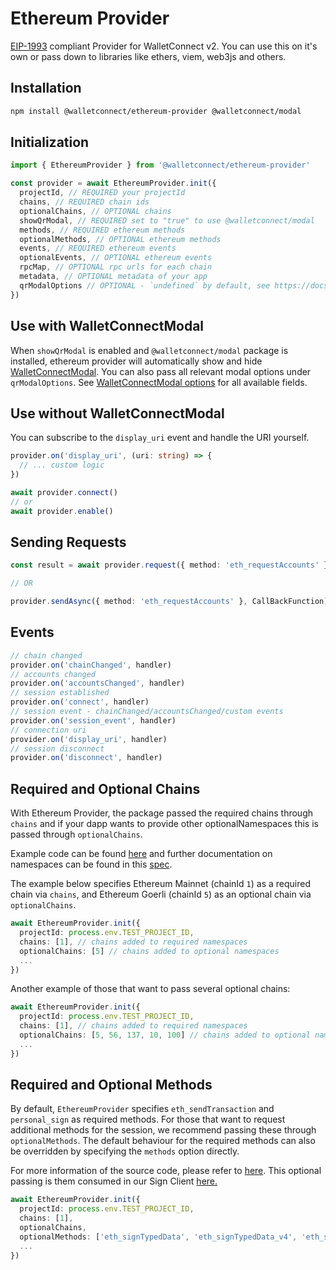 # Ethereum Provider

[EIP-1993](https://eips.ethereum.org/EIPS/eip-1193) compliant Provider for WalletConnect v2. You can use this on it's own or pass down to libraries like ethers, viem, web3js and others.

## Installation

```bash npm2yarn
npm install @walletconnect/ethereum-provider @walletconnect/modal
```

## Initialization

```typescript
import { EthereumProvider } from '@walletconnect/ethereum-provider'

const provider = await EthereumProvider.init({
  projectId, // REQUIRED your projectId
  chains, // REQUIRED chain ids
  optionalChains, // OPTIONAL chains
  showQrModal, // REQUIRED set to "true" to use @walletconnect/modal
  methods, // REQUIRED ethereum methods
  optionalMethods, // OPTIONAL ethereum methods
  events, // REQUIRED ethereum events
  optionalEvents, // OPTIONAL ethereum events
  rpcMap, // OPTIONAL rpc urls for each chain
  metadata, // OPTIONAL metadata of your app
  qrModalOptions // OPTIONAL - `undefined` by default, see https://docs.walletconnect.com/2.0/web3modal/options
})
```

## Use with WalletConnectModal

When `showQrModal` is enabled and `@walletconnect/modal` package is installed, ethereum provider will automatically show and hide [WalletConnectModal](../walletconnectmodal/about.mdx). You can also pass all relevant modal options under `qrModalOptions`. See [WalletConnectModal options](../walletconnectmodal/options.mdx) for all available fields.

## Use without WalletConnectModal

You can subscribe to the `display_uri` event and handle the URI yourself.

```ts
provider.on('display_uri', (uri: string) => {
  // ... custom logic
})

await provider.connect()
// or
await provider.enable()
```

## Sending Requests

```typescript
const result = await provider.request({ method: 'eth_requestAccounts' })

// OR

provider.sendAsync({ method: 'eth_requestAccounts' }, CallBackFunction)
```

## Events

```typescript
// chain changed
provider.on('chainChanged', handler)
// accounts changed
provider.on('accountsChanged', handler)
// session established
provider.on('connect', handler)
// session event - chainChanged/accountsChanged/custom events
provider.on('session_event', handler)
// connection uri
provider.on('display_uri', handler)
// session disconnect
provider.on('disconnect', handler)
```

## Required and Optional Chains

With Ethereum Provider, the package passed the required chains through `chains` and if your dapp wants to provide other optionalNamespaces this is passed through `optionalChains`.

Example code can be found [here](https://github.com/wagmi-dev/references/blob/main/packages/connectors/src/walletConnect.ts#L134) and further documentation on namespaces can be found in this [spec](https://docs.walletconnect.com/2.0/specs/clients/sign/namespaces).

The example below specifies Ethereum Mainnet (chainId `1`) as a required chain via `chains`, and Ethereum Goerli (chainId `5`) as an optional chain via `optionalChains`.

```typescript
await EthereumProvider.init({
  projectId: process.env.TEST_PROJECT_ID,
  chains: [1], // chains added to required namespaces
  optionalChains: [5] // chains added to optional namespaces
  ...
})
```

Another example of those that want to pass several optional chains:

```typescript
await EthereumProvider.init({
  projectId: process.env.TEST_PROJECT_ID,
  chains: [1], // chains added to required namespaces
  optionalChains: [5, 56, 137, 10, 100] // chains added to optional namespaces
  ...
})
```

## Required and Optional Methods

By default, `EthereumProvider` specifies `eth_sendTransaction` and `personal_sign` as required methods. For those that want to request additional methods for the session, we recommend passing these through `optionalMethods`.
The default behaviour for the required methods can also be overridden by specifying the `methods` option directly.

For more information of the source code, please refer to [here](https://github.com/WalletConnect/walletconnect-monorepo/blob/v2.0/providers/ethereum-provider/src/EthereumProvider.ts#L167). This optional passing is them consumed in our Sign Client [here.](https://github.com/WalletConnect/walletconnect-monorepo/blob/v2.0/providers/ethereum-provider/src/EthereumProvider.ts#L277)

```typescript
await EthereumProvider.init({
  projectId: process.env.TEST_PROJECT_ID,
  chains: [1],
  optionalChains,
  optionalMethods: ['eth_signTypedData', 'eth_signTypedData_v4', 'eth_sign'],
  ...
})
```
